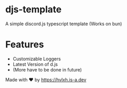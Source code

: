 # djs-template

A simple discord.js typescript template (Works on bun)

# Features

- Customizable Loggers
- Latest Version of d.js
- (More have to be done in future)

Made with ❤ by https://hvlxh.is-a.dev
